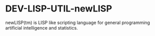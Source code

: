 DEV-LISP-UTIL-newLISP
=====================

newLISP(tm) is LISP like scripting language for general programming artificial intelligence and statistics. 
